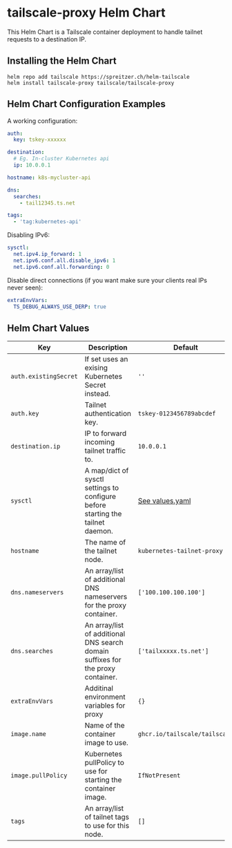 # tailscale-proxy Helm Chart

This Helm Chart is a Tailscale container deployment to handle tailnet requests to a destination IP.

## Installing the Helm Chart

```shell
helm repo add tailscale https://spreitzer.ch/helm-tailscale
helm install tailscale-proxy tailscale/tailscale-proxy
```

## Helm Chart Configuration Examples

A working configuration:

```yaml
auth:
  key: tskey-xxxxxx

destination:
  # Eg. In-cluster Kubernetes api
  ip: 10.0.0.1

hostname: k8s-mycluster-api

dns: 
  searches:
    - tail12345.ts.net

tags:
  - 'tag:kubernetes-api'
```

Disabling IPv6:

```yaml
sysctl:
  net.ipv4.ip_forward: 1
  net.ipv6.conf.all.disable_ipv6: 1
  net.ipv6.conf.all.forwarding: 0
```

Disable direct connections (if you want make sure your clients real IPs never seen):

```yaml
extraEnvVars:
  TS_DEBUG_ALWAYS_USE_DERP: true
```

## Helm Chart Values

| Key | Description | Default |
|---|---|---|
| `auth.existingSecret` | If set uses an exising Kubernetes Secret instead. | `''` |
| `auth.key` | Tailnet authentication key. | `tskey-0123456789abcdef` |
| `destination.ip` | IP to forward incoming tailnet traffic to. | `10.0.0.1` |
| `sysctl` | A map/dict of sysctl settings to configure before starting the tailnet daemon. | [See values.yaml](./values.yaml) |
| `hostname` | The name of the tailnet node. | `kubernetes-tailnet-proxy` |
| `dns.nameservers` | An array/list of additional DNS nameservers for the proxy container. | `['100.100.100.100']` |
| `dns.searches` | An array/list of additional DNS search domain suffixes for the proxy container. | `['tailxxxxx.ts.net']` |
| `extraEnvVars` | Additinal environment variables for proxy | `{}` |
| `image.name` | Name of the container image to use. | `ghcr.io/tailscale/tailscale` |
| `image.pullPolicy` | Kubernetes pullPolicy to use for starting the container image. | `IfNotPresent` |
| `tags` | An array/list of tailnet tags to use for this node. | `[]` |
